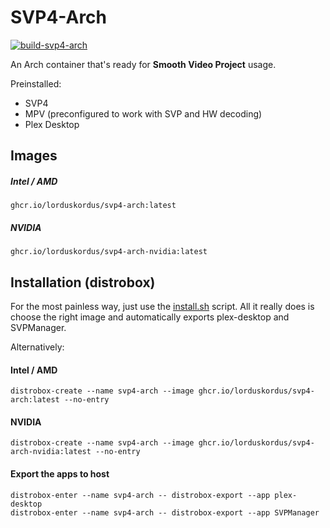 # SVP4-Arch

[![build-svp4-arch](https://github.com/lorduskordus/svp4-arch/actions/workflows/build.yml/badge.svg)](https://github.com/lorduskordus/svp4-arch/actions/workflows/build.yml)

An Arch container that's ready for **Smooth Video Project** usage.

Preinstalled:

* SVP4
* MPV (preconfigured to work with SVP and HW decoding)
* Plex Desktop

## Images

##### Intel / AMD
```
ghcr.io/lorduskordus/svp4-arch:latest
```
##### NVIDIA
```
ghcr.io/lorduskordus/svp4-arch-nvidia:latest
```

## Installation (distrobox)

For the most painless way, just use the [install.sh](https://github.com/lorduskordus/svp4-arch/blob/main/install.sh) script. All it really does is choose the right image and automatically exports plex-desktop and SVPManager.

Alternatively:

#### Intel / AMD
```
distrobox-create --name svp4-arch --image ghcr.io/lorduskordus/svp4-arch:latest --no-entry
```

#### NVIDIA
```
distrobox-create --name svp4-arch --image ghcr.io/lorduskordus/svp4-arch-nvidia:latest --no-entry
```

#### Export the apps to host
```
distrobox-enter --name svp4-arch -- distrobox-export --app plex-desktop
distrobox-enter --name svp4-arch -- distrobox-export --app SVPManager
```